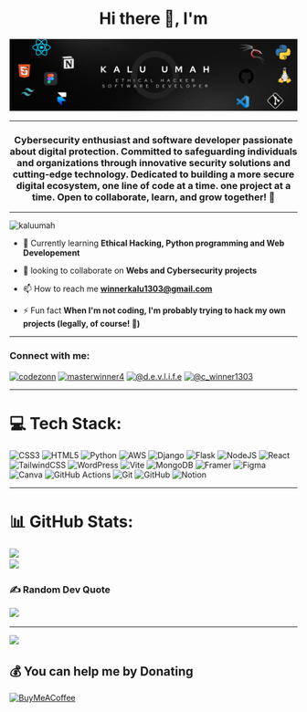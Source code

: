 ##  <h1 align="center">Hi there 👋, I'm </h1>

<div> 
 
![image alt](https://github.com/kaluumah/kaluumah/blob/623ac5c3a841d7c34f28a7d99a646b2f42ae77bd/Black%20Minimal%20Motivation%20Quote%20LinkedIn%20Banner%20(1).png)
<hr>
<h3 align="center">Cybersecurity enthusiast and software developer passionate about digital protection. Committed to safeguarding individuals and organizations through innovative security solutions and cutting-edge technology. Dedicated to building a more secure digital ecosystem, one line of code at a time. one project at a time. Open to collaborate, learn, and grow together! 🚀</h3>

<hr>
<p align="left"> <img src="https://komarev.com/ghpvc/?username=kaluumah&label=Profile%20views&color=0e75b6&style=flat" alt="kaluumah" /> </p>
 

- 🌱 Currently learning **Ethical Hacking, Python programming and Web Developement**

- 👯 looking to collaborate on **Webs and Cybersecurity projects**

- 📫 How to reach me **winnerkalu1303@gmail.com**

- ⚡ Fun fact **When I'm not coding, I'm probably trying to hack my own projects (legally, of course! 🎯)**
<hr>

<h3 >Connect with me:</h3>
<p>
<a align="left" href="https://twitter.com/codezonn" target="blank"><img align="center" src="https://raw.githubusercontent.com/rahuldkjain/github-profile-readme-generator/master/src/images/icons/Social/twitter.svg" alt="codezonn" height="30" width="40" /></a>
<a align="left" href="https://fb.com/masterwinner4" target="blank"><img align="center" src="https://raw.githubusercontent.com/rahuldkjain/github-profile-readme-generator/master/src/images/icons/Social/facebook.svg" alt="masterwinner4" height="30" width="40" /></a>
<a align="left" href="https://instagram.com/@d.e.v.l.i.f.e" target="blank"><img align="center" src="https://raw.githubusercontent.com/rahuldkjain/github-profile-readme-generator/master/src/images/icons/Social/instagram.svg" alt="@d.e.v.l.i.f.e" height="30" width="40" /></a>
<a href="https://www.hackerrank.com/profile/stack_shadow" target="blank"><img align="center" src="https://raw.githubusercontent.com/rahuldkjain/github-profile-readme-generator/master/src/images/icons/Social/hackerrank.svg" alt="@c_winner1303" height="30" width="40" /></a>
</p>
<hr>

<div align="left">
 
 # 💻 Tech Stack:
![CSS3](https://img.shields.io/badge/css3-%231572B6.svg?style=for-the-badge&logo=css3&logoColor=white) ![HTML5](https://img.shields.io/badge/html5-%23E34F26.svg?style=for-the-badge&logo=html5&logoColor=white) ![Python](https://img.shields.io/badge/python-3670A0?style=for-the-badge&logo=python&logoColor=ffdd54) ![AWS](https://img.shields.io/badge/AWS-%23FF9900.svg?style=for-the-badge&logo=amazon-aws&logoColor=white) ![Django](https://img.shields.io/badge/django-%23092E20.svg?style=for-the-badge&logo=django&logoColor=white) ![Flask](https://img.shields.io/badge/flask-%23000.svg?style=for-the-badge&logo=flask&logoColor=white) ![NodeJS](https://img.shields.io/badge/node.js-6DA55F?style=for-the-badge&logo=node.js&logoColor=white) ![React](https://img.shields.io/badge/react-%2320232a.svg?style=for-the-badge&logo=react&logoColor=%2361DAFB) ![TailwindCSS](https://img.shields.io/badge/tailwindcss-%2338B2AC.svg?style=for-the-badge&logo=tailwind-css&logoColor=white) ![WordPress](https://img.shields.io/badge/WordPress-%23117AC9.svg?style=for-the-badge&logo=WordPress&logoColor=white) ![Vite](https://img.shields.io/badge/vite-%23646CFF.svg?style=for-the-badge&logo=vite&logoColor=white) ![MongoDB](https://img.shields.io/badge/MongoDB-%234ea94b.svg?style=for-the-badge&logo=mongodb&logoColor=white) ![Framer](https://img.shields.io/badge/Framer-black?style=for-the-badge&logo=framer&logoColor=blue) ![Figma](https://img.shields.io/badge/figma-%23F24E1E.svg?style=for-the-badge&logo=figma&logoColor=white) ![Canva](https://img.shields.io/badge/Canva-%2300C4CC.svg?style=for-the-badge&logo=Canva&logoColor=white) ![GitHub Actions](https://img.shields.io/badge/github%20actions-%232671E5.svg?style=for-the-badge&logo=githubactions&logoColor=white) ![Git](https://img.shields.io/badge/git-%23F05033.svg?style=for-the-badge&logo=git&logoColor=white) ![GitHub](https://img.shields.io/badge/github-%23121011.svg?style=for-the-badge&logo=github&logoColor=white) ![Notion](https://img.shields.io/badge/Notion-%23000000.svg?style=for-the-badge&logo=notion&logoColor=white)
<hr>

# 📊 GitHub Stats:
![](https://github-readme-stats.vercel.app/api?username=kaluumah&theme=dark&hide_border=false&include_all_commits=true&count_private=true)<br/>
![](https://github-readme-streak-stats.herokuapp.com/?user=kaluumah&theme=dark&hide_border=false)<br/>





### ✍️ Random Dev Quote
![](https://quotes-github-readme.vercel.app/api?type=horizontal&theme=radical)


---
[![](https://visitcount.itsvg.in/api?id=kaluumah&icon=0&color=0)](https://visitcount.itsvg.in)

  ## 💰 You can help me by Donating
  [![BuyMeACoffee](https://img.shields.io/badge/Buy%20Me%20a%20Coffee-ffdd00?style=for-the-badge&logo=buy-me-a-coffee&logoColor=black)](https://buymeacoffee.com/kaluumah) 

</div>


</div>

